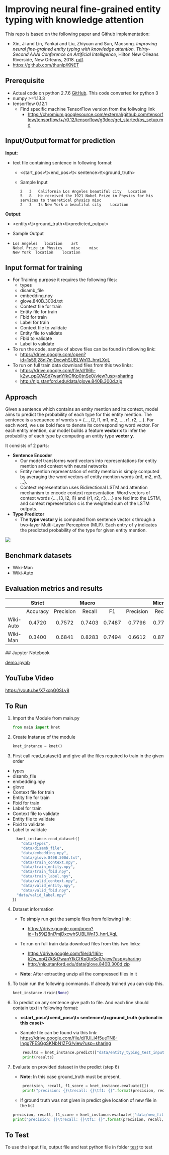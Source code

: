 # Improving neural fine-grained entity typing with knowledge attention

This repo is based on the following paper and Github implementation:

*   Xin, Ji and Lin, Yankai and Liu, Zhiyuan and Sun, Maosong. *Improving neural fine-grained entity typing with knowledge attention.* *Thirty-Second AAAI Conference on Artificial Intelligence*, Hilton New Orleans Riverside, New Orleans, 2018. [pdf](https://aaai.org/ocs/index.php/AAAI/AAAI18/paper/view/16321/16167).
*   https://github.com/thunlp/KNET

## Prerequisite

- Actual code on python 2.7.6 [GitHub](https://github.com/thunlp/KNET). This code converted for python 3
- numpy >=1.13.3
- tensorflow 0.12.1
  - Find specific machine TensorFlow version from the follwoing link
    - https://chromium.googlesource.com/external/github.com/tensorflow/tensorflow/+/r0.12/tensorflow/g3doc/get_started/os_setup.md

## Input/Output format for prediction

**Input:**

- text file containing sentence in following format:
  
  - <start_pos>\t<end_pos>\t< sentence>\t<ground_truth>
  
  - Sample Input
  
    ```
    2	3	California Los Angeles beautiful city	Location
    5	8	He received the 1921 Nobel Prize in Physics for his services to theoretical physics	misc
    2	3	Is New York a beautiful city	Location
    ```

**Output**:

- \<entity>\t<ground_truth>\t<predicted_output>

- Sample Output

- ```
  Los Angeles	location	art
  Nobel Prize in Physics	misc	misc
  New York	location	location
  ```

## Input format for training

- For Training purpose it requires the following files:
  - types
  - disamb_file
  - embedding.npy
  - glove.840B.300d.txt
  - Context file for train
  - Entity file for train
  - Fbid for train
  - Label for train
  - Context file to validate
  - Entity file to validate
  - Fbid to validate
  - Label to validate
- To run the code, sample of above files can be found in following link:
  - https://drive.google.com/open?id=1s59j28nl7mjDxcwhSUBLWn13_hnrLXqL
- To run on full train data download files from this two links:
  - https://drive.google.com/file/d/1I6h-k2w_ppQ7ASd7wanYfkCfKp0tnSe0/view?usp=sharing
  - http://nlp.stanford.edu/data/glove.840B.300d.zip

## Approach

Given a sentence which contains an entity mention and its context, model aims to predict the probability of each type for this entity mention. The sentence is a sequence of words s = {..., l2, l1, m1, m2, ..., r1, r2, …}. For each word, we use bold face to denote its corresponding word vector. For each entity mention, our model builds a feature **vector x** to infer the probability of each type by computing an entity type **vector y**.

It consists of 2 parts:

- **Sentence Encoder**
  - Our model transforms word vectors into representations for entity mention and context with neural networks
  - Entity mention representation of entity mention is simply computed by averaging the word vectors of entity mention words {m1, m2, m3, …}.
  - Context representation uses Bidirectional LSTM and attention mechanism to encode context representation. Word vectors of context words {..., l3, l2, l1} and {r1, r2, r3, ...} are fed into the LSTM, and context representation c is the weighted sum of the LSTM outputs.
- **Type Predictor**
  - The **type vector y** is computed from sentence vector x through a two-layer Multi-Layer Perceptron (MLP). Each entry of y indicates the predicted probability of the type for given entity mention.

![](./model.png)



## Benchmark datasets

- Wiki-Man
- Wiki-Auto

## Evaluation metrics and results

<table>
    <thead>
        <tr>
            <th></th>
            <th style="text-align: center;">Strict</th>
            <th colspan="3" style="text-align: center;">Macro</th>
            <th colspan="3" style="text-align: center;">Micro</th>
        </tr>
    </thead>
    <tbody>
        <tr>
            <td></td>
            <td style="text-align: center;">Accuracy</td>
            <td style="text-align: center;">Precision</td>
            <td style="text-align: center;">Recall</td>
            <td style="text-align: center;">F1</td>
            <td style="text-align: center;">Precision</td>
            <td style="text-align: center;">Recall</td>
            <td style="text-align: center;">F1</td>
        </tr>
        <tr>
            <td>Wiki-Auto</td>
            <td style="text-align: center;">0.4720</td>
            <td style="text-align: center;">0.7572</td>
            <td style="text-align: center;">0.7403</td>
            <td style="text-align: center;">0.7487</td>
            <td style="text-align: center;">0.7796</td>
            <td style="text-align: center;">0.7787</td>
            <td style="text-align: center;">0.7792</td>
        </tr>
        <tr>
            <td>Wiki-Man</td>
            <td style="text-align: center;">0.3400</td>
            <td style="text-align: center;">0.6841</td>
            <td style="text-align: center;">0.8283</td>
            <td style="text-align: center;">0.7494</td>
            <td style="text-align: center;">0.6612</td>
            <td style="text-align: center;">0.8750</td>
            <td style="text-align: center;">0.7532</td>
        </tr>
    </tbody>
</table>
## Jupyter Notebook

[demo.ipynb](./demo.ipynb)

## YouTube Video

https://youtu.be/X7xcpG0SLv8


 ## To Run

 1. Import the Module from main.py

      ```python
      from main import knet
      ```
    
 2. Create Instanse of the module

      ```python
      knet_instance = knet()
      ```

 3. First call read_dataset() and give all the files required to train in the given order
   - types
   - disamb_file
   - embedding.npy
   - glove
   - Context file for train
   - Entity file for train
   - Fbid for train
   - Label for train
   - Context file to validate
   - Entity file to validate
   - Fbid to validate
   - Label to validate

   ```python
        knet_instance.read_dataset([
          "data/types",
          "data/disamb_file",
          "data/embedding.npy",
          "data/glove.840B.300d.txt",
          "data/train_context.npy",
          "data/train_entity.npy",
          "data/train_fbid.npy",
          "data/train_label.npy",
          "data/valid_context.npy",
          "data/valid_entity.npy",
          "data/valid_fbid.npy",
        "data/valid_label.npy"
      ])
   ```

 4. Dataset information

    - To simply run get the sample files from following link:
      
      - https://drive.google.com/open?id=1s59j28nl7mjDxcwhSUBLWn13_hnrLXqL
    - To run on full train data download files from this two links:
      - https://drive.google.com/file/d/1I6h-k2w_ppQ7ASd7wanYfkCfKp0tnSe0/view?usp=sharing
      - http://nlp.stanford.edu/data/glove.840B.300d.zip
    - **Note**: After extracting unzip all the compressed files in it

 5. To train run the following commands. If already trained you can skip this.

      ```python
      knet_instance.train(None)
      ```

 6. To predict on any sentence give path to file. And each line should contain text in following format:

    - **<start_pos>\t<end_pos>\t< sentence>\t<ground_truth (optional in this case)>**

    - Sample file can be found via this link: https://drive.google.com/file/d/1UI_i4f5ueTN8-Inqg7FESGgSKNbN1ZFG/view?usp=sharing

      ```python
       results = knet_instance.predict(["data/entity_typing_test_input.txt"])
       print(results)
      ```

 7. Evaluate on provided dataset in the predict (step 6)

    - **Note**: In this case ground_truth must be present, 

      ```python
       precision, recall, f1_score = knet_instance.evaluate([])
       print("precision: {}\trecall: {}\tf1: {}".format(precision, recall, f1_score))
      ```
      
    - If ground truth was not given in predict give location of new file in the list
     ```python
    precision, recall, f1_score = knet_instance.evaluate(["data/new_file.txt"])
    print("precision: {}\trecall: {}\tf1: {}".format(precision, recall, f1_score))
     ```

## To Test

To use the input file, output file and test python file in folder [test](./test) to test 

